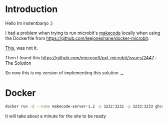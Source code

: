 # Introduction

Hello
Im instentbanjo :)

I had a problem when trying to run microbit's [makecode](https://makecode.microbit.org) locally when using the Dockerfile from https://github.com/leejoneshane/docker-microbit. 

[This](https://github.com/microsoft/pxt-microbit/issues/4848), was not it. 

Then I found this https://github.com/microsoft/pxt-microbit/issues/2447 : The Solution

So now this is my version of implementing this solution ._.

# Docker
``` bash
docker run -d --name makecode-server-1.2 -p 3232:3232 -p 3233:3233 ghcr.io/instentbanjo/microbit-makecode-docker:1.2
```
It will take about a minute for the site to be ready

